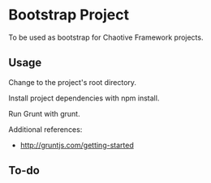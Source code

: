 # Bootstrap Project #

To be used as bootstrap for Chaotive Framework projects.


## Usage ##

Change to the project's root directory.

Install project dependencies with npm install.

Run Grunt with grunt.

Additional references:

- http://gruntjs.com/getting-started


## To-do ##

